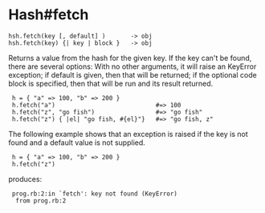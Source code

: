 Hash#fetch
==========


    hsh.fetch(key [, default] )       -> obj
    hsh.fetch(key) {| key | block }   -> obj


Returns a value from the hash for the given key. If the key can't be found,
there are several options: With no other arguments, it will raise an KeyError
exception; if default is given, then that will be returned; if
the optional code block is specified, then that will be run and its result
returned.

     h = { "a" => 100, "b" => 200 }
     h.fetch("a")                            #=> 100
     h.fetch("z", "go fish")                 #=> "go fish"
     h.fetch("z") { |el| "go fish, #{el}"}   #=> "go fish, z"

The following example shows that an exception is raised if the key is not
found and a default value is not supplied.

     h = { "a" => 100, "b" => 200 }
     h.fetch("z")

produces:

     prog.rb:2:in `fetch': key not found (KeyError)
      from prog.rb:2


